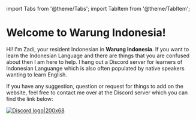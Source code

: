 import Tabs from '@theme/Tabs';
import TabItem from '@theme/TabItem';

# Welcome to Warung Indonesia!

Hi! I'm Zadi, your resident Indonesian in **Warung Indonesia**. If you want to learn the Indonesian Language and there are things that you are confused about then I am here to help. I hang out a Discord server for learners of Indonesian Languange which is also often populated by native speakers wanting to learn English.

If you have any suggestion, question or request for things to add on the website, feel free to contact me over at the Discord server which you can find the link below:

[![Discord logo|200x68](/img/discord.png)](https://discord.gg/eKDh44mmvh)
